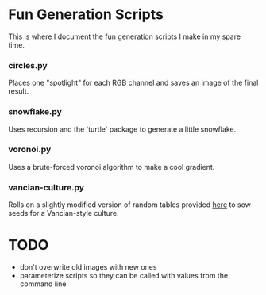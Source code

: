 # Fun Generation Scripts
This is where I document the fun generation scripts I make in my spare time.

### circles.py
Places one "spotlight" for each RGB channel and saves an image of the final result.

### snowflake.py
Uses recursion and the 'turtle' package to generate a little snowflake.

### voronoi.py
Uses a brute-forced voronoi algorithm to make a cool gradient.

### vancian-culture.py
Rolls on a slightly modified version of random tables provided [here](http://monstersandmanuals.blogspot.com/2021/11/human-non-universals-or-make-your-own.html) to sow seeds for a Vancian-style culture.

# TODO
 - don't overwrite old images with new ones
 - parameterize scripts so they can be called with values from the command line
